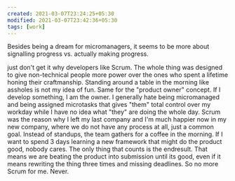 ```yaml
---
created: 2021-03-07T23:24:25+05:30
modified: 2021-03-07T23:42:36+05:30
tags: [work]
---
```


Besides being a dream for micromanagers, it seems to be more about signalling progress vs. actually making progress.

just don't get it why developers like Scrum. The whole thing was designed to give non-technical people more power over the ones who spent a lifetime honing their craftmanship. Standing around a table in the morning like assholes is not my idea of fun. Same for the "product owner" concept. If I develop something, I am the owner. I generally hate being micromanaged and being assigned microtasks that gives "them" total control over my workday while I have no idea what "they" are doing the whole day. Scrum was the reason why I left my last company and I'm much happier now in my new company, where we do not have any process at all, just a common goal. Instead of standups, the team gathers for a coffee in the morning. If I want to spend 3 days learning a new framework that might do the product good, nobody cares. The only thing that counts is the endresult. That means we are beating the product into submission until its good, even if it means rewriting the thing three times and missing deadlines. So no more Scrum for me. Never.
